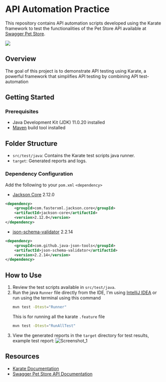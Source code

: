 # API Automation Practice

This repository contains API automation scripts developed using the Karate framework to test the functionalities of the Pet Store API available at [Swagger Pet Store](https://petstore.swagger.io/#/).

<a href="https://www.karatelabs.io/"><img src="https://raw.githubusercontent.com/kirksl/karate-runner/master/resources/karate.png" /></a><br />

## Overview

The goal of this project is to demonstrate API testing using Karate, a powerful framework that simplifies API testing by combining API test-automation

## Getting Started

### Prerequisites

- Java Development Kit (JDK) 11.0.20 installed
- [Maven](https://maven.apache.org/) build tool installed

## Folder Structure

- `src/test/java`: Contains the Karate test scripts java runner.
- `target`: Generated reports and logs.

### Dependency Configuration

Add the following to your `pom.xml` `<dependency>`

- [Jackson Core](https://mvnrepository.com/artifact/com.fasterxml.jackson.core/jackson-core) 2.12.0

```xml
<dependency>
    <groupId>com.fasterxml.jackson.core</groupId>
    <artifactId>jackson-core</artifactId>
    <version>2.12.0</version>
</dependency>
```
- [json-schema-validator](https://github.com/java-json-tools/json-schema-validator) 2.2.14

```xml
<dependency>
    <groupId>com.github.java-json-tools</groupId>
    <artifactId>json-schema-validator</artifactId>
    <version>2.2.14</version>
</dependency>
```

## How to Use

1. Review the test scripts available in `src/test/java`.
2. Run the java `Runner` file directly from the IDE, I'm using [IntelliJ IDEA](https://www.jetbrains.com/idea/) or run using the terminal using this command
    ```bash
    mvn test -Dtest="Runner"
    ```
    This is for running all the karate `.feature` file
    ```bash
    mvn test -Dtest="RunAllTest"
    ```
3. View the generated reports in the `target` directory for test results, 
    example test report:
![Screenshot_1](https://github.com/dannyhdyt/DannyHidayat-API-Automation/assets/153344198/22f9d771-f299-4873-bf90-5a67c6702e6e)

## Resources

- [Karate Documentation](https://github.com/intuit/karate)
- [Swagger Pet Store API Documentation](https://petstore.swagger.io/#/)




